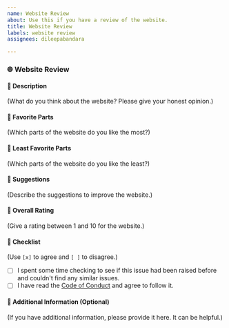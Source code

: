 ```yaml
---
name: Website Review
about: Use this if you have a review of the website.
title: Website Review
labels: website review
assignees: dileepabandara

---
```


### 🌐 Website Review

#### 📌 Description

(What do you think about the website? Please give your honest opinion.)

#### 📌 Favorite Parts

(Which parts of the website do you like the most?)

#### 📌 Least Favorite Parts

(Which parts of the website do you like the least?)

#### 📌 Suggestions

(Describe the suggestions to improve the website.)

#### 📌 Overall Rating

(Give a rating between 1 and 10 for the website.)

#### 📌 Checklist

(Use `[x]` to agree and `[ ]` to disagree.)

- [ ] I spent some time checking to see if this issue had been raised before and couldn't find any similar issues.
- [ ] I have read the [Code of Conduct](htt[ps://github.com/dileepabandara/dileepabandara.dev/blob/main/CODE_OF_CONDUCT.md) and agree to follow it.

#### 📌 Additional Information (Optional)

(If you have additional information, please provide it here. It can be helpful.)
